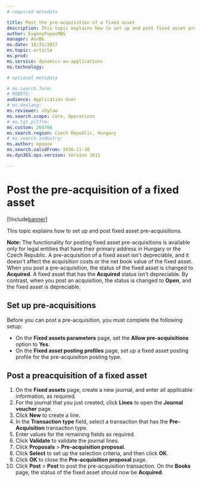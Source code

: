 ```yaml
---
# required metadata

title: Post the pre-acquisition of a fixed asset
description: This topic explains how to set up and post fixed asset pre-acquisitions.
author: EvgenyPopovMBS
manager: AnnBe
ms.date: 10/31/2017
ms.topic: article
ms.prod: 
ms.service: dynamics-ax-applications
ms.technology: 

# optional metadata

# ms.search.form: 
# ROBOTS: 
audience: Application User
# ms.devlang: 
ms.reviewer: shylaw
ms.search.scope: Core, Operations
# ms.tgt_pltfrm: 
ms.custom: 264704
ms.search.region: Czech Republic, Hungary
# ms.search.industry: 
ms.author: epopov
ms.search.validFrom: 2016-11-30
ms.dyn365.ops.version: Version 1611

---
```


# Post the pre-acquisition of a fixed asset

[!include[banner](../includes/banner.md)]


This topic explains how to set up and post fixed asset pre-acquisitions.

**Note:** The functionality for posting fixed asset pre-acquisitions is available only for legal entities that have their primary address in Hungary or the Czech Republic. A pre-acquisition of a fixed asset isn't depreciable, and it doesn't affect the acquisition costs or the net book value of the fixed asset. When you post a pre-acquisition, the status of the fixed asset is changed to **Acquired**. A fixed asset that has the **Acquired** status isn't depreciable. By contrast, when you post an acquisition, the status is changed to **Open**, and the fixed asset is depreciable.

## Set up pre-acquisitions
Before you can post a pre-acquisition, you must complete the following setup:

-   On the **Fixed assets parameters** page, set the **Allow pre-acquisitions** option to **Yes**.
-   On the **Fixed asset posting profiles** page, set up a fixed asset posting profile for the pre-acquisition posting type.

## Post a preacquisition of a fixed asset
1.  On the **Fixed assets** page, create a new journal, and enter all applicable information, as required.
2.  For the journal that you just created, click **Lines** to open the **Journal voucher** page.
3.  Click **New** to create a line.
4.  In the **Transaction type** field, select a transaction that has the **Pre-Acquisition** transaction type.
5.  Enter values for the remaining fields as required.
6.  Click **Validate** to validate the journal lines.
7.  Click **Proposals** &gt; **Pre-acquisition proposal**.
8.  Click **Select** to set up the selection criteria, and then click **OK**.
9.  Click **OK** to close the **Pre-acquisition proposal** page.
10. Click **Post** &gt; **Post** to post the pre-acquisition transaction. On the **Books** page, the status of the fixed asset should now be **Acquired**.




